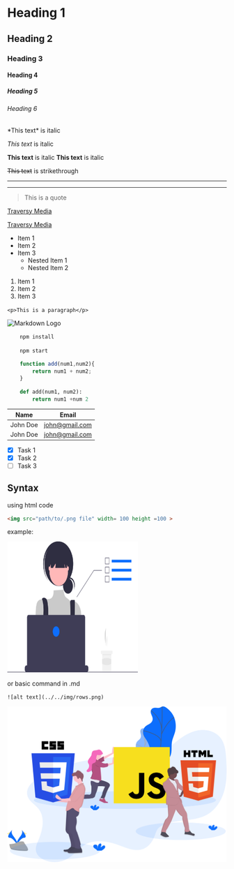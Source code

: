 <!-- Headings -->
# Heading 1
## Heading 2
### Heading 3
#### Heading 4
##### Heading 5
###### Heading 6

<!-- Italics -->
\*This text\* is italic

_This text_ is italic

<!-- Strong -->
**This text** is italic
__This text__ is italic

<!-- Strikethrough -->
~~This text~~ is strikethrough

<!-- Horizontal Rule -->

---
___

<!-- Blockquote -->
>This is a quote 

<!-- Links -->
[Traversy Media](http://www.traverymedia.com)

[Traversy Media](http://www.traverymedia.com "Traversy Media" )

<!-- UL -->
* Item 1
* Item 2
* Item 3
    * Nested Item 1
    * Nested Item 2

<!-- OL -->
1. Item 1
1. Item 2
1. Item 3

<!-- Inline Code Block -->
`<p>This is a paragraph</p>`

<!-- Image -->
![Markdown Logo](http://markdown-here.com/img/icon256.png)

<!--Github Markdown -->

<!-- Code Blocks -->
```
    npm install

    npm start
```

```javascript
    function add(num1,num2){
        return num1 + num2;
    }
```

```python
    def add(num1, num2):
        return num1 +num 2
```

<!-- Tables -->
| Name     | Email          |
|----------|----------------|
| John Doe | john@gmail.com |
| John Doe | john@gmail.com |


<!-- Task List -->
* [x] Task 1
* [x] Task 2
* [ ] Task 3

## Syntax
 using html code
```html
<img src="path/to/.png file" width= 100 height =100 >
```
example:

<img src="images/showcase.svg" width=300 height=300 >

or basic command in .md 
```
![alt text](../../img/rows.png)
```
![image](/images/funndamentals.svg)